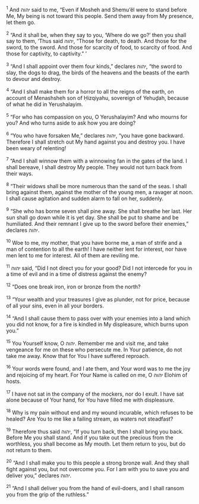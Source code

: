 <sup>1</sup> And יהוה said to me, “Even if Mosheh and Shemu’ĕl were to stand before Me, My being is not toward this people. Send them away from My presence, let them go.

<sup>2</sup> “And it shall be, when they say to you, ‘Where do we go?’ then you shall say to them, ‘Thus said יהוה, “Those for death, to death. And those for the sword, to the sword. And those for scarcity of food, to scarcity of food. And those for captivity, to captivity.” ’

<sup>3</sup> “And I shall appoint over them four kinds,” declares יהוה, “the sword to slay, the dogs to drag, the birds of the heavens and the beasts of the earth to devour and destroy.

<sup>4</sup> “And I shall make them for a horror to all the reigns of the earth, on account of Menashsheh son of Ḥizqiyahu, sovereign of Yehuḏah, because of what he did in Yerushalayim.

<sup>5</sup> “For who has compassion on you, O Yerushalayim? And who mourns for you? And who turns aside to ask how you are doing?

<sup>6</sup> “You who have forsaken Me,” declares יהוה, “you have gone backward. Therefore I shall stretch out My hand against you and destroy you. I have been weary of relenting!

<sup>7</sup> “And I shall winnow them with a winnowing fan in the gates of the land. I shall bereave, I shall destroy My people. They would not turn back from their ways.

<sup>8</sup> “Their widows shall be more numerous than the sand of the seas. I shall bring against them, against the mother of the young men, a ravager at noon. I shall cause agitation and sudden alarm to fall on her, suddenly.

<sup>9</sup> “She who has borne seven shall pine away. She shall breathe her last. Her sun shall go down while it is yet day. She shall be put to shame and be humiliated. And their remnant I give up to the sword before their enemies,” declares יהוה.

<sup>10</sup> Woe to me, my mother, that you have borne me, a man of strife and a man of contention to all the earth! I have neither lent for interest, nor have men lent to me for interest. All of them are reviling me.

<sup>11</sup> יהוה said, “Did I not direct you for your good? Did I not intercede for you in a time of evil and in a time of distress against the enemy?

<sup>12</sup> “Does one break iron, iron or bronze from the north?

<sup>13</sup> “Your wealth and your treasures I give as plunder, not for price, because of all your sins, even in all your borders.

<sup>14</sup> “And I shall cause them to pass over with your enemies into a land which you did not know, for a fire is kindled in My displeasure, which burns upon you.”

<sup>15</sup> You Yourself know, O יהוה. Remember me and visit me, and take vengeance for me on these who persecute me. In Your patience, do not take me away. Know that for You I have suffered reproach.

<sup>16</sup> Your words were found, and I ate them, and Your word was to me the joy and rejoicing of my heart. For Your Name is called on me, O יהוה Elohim of hosts.

<sup>17</sup> I have not sat in the company of the mockers, nor do I exult. I have sat alone because of Your hand, for You have filled me with displeasure.

<sup>18</sup> Why is my pain without end and my wound incurable, which refuses to be healed? Are You to me like a failing stream, as waters not steadfast?

<sup>19</sup> Therefore thus said יהוה, “If you turn back, then I shall bring you back. Before Me you shall stand. And if you take out the precious from the worthless, you shall become as My mouth. Let them return to you, but do not return to them.

<sup>20</sup> “And I shall make you to this people a strong bronze wall. And they shall fight against you, but not overcome you. For I am with you to save you and deliver you,” declares יהוה.

<sup>21</sup> “And I shall deliver you from the hand of evil-doers, and I shall ransom you from the grip of the ruthless.”

